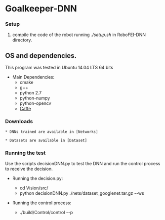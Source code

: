 # Goalkeeper-DNN


### Setup

1. compile the code of the robot running *./setup.sh* in RoboFEI-DNN directory.

## OS and dependencies.

This program was tested in Ubuntu 14.04 LTS 64 bits

* Main Dependencies:
    * cmake
    * g++
    * python 2.7 
    * python-numpy
    * python-opencv
    * [Caffe](https://github.com/NVIDIA/caffe) 

 
 
 ### Downloads
 
    * DNNs trained are available in [Networks]
 
    * Datasets are available in [Dataset]
    
    
 [Networks]: https://feiedu-my.sharepoint.com/personal/isaacjesus_fei_edu_br/_layouts/15/guestaccess.aspx?folderid=054e36743516745db8ab64e9c61b71467&authkey=ASlbVagsc7eXeiq4_do7w0w

 [Dataset]: https://feiedu-my.sharepoint.com/personal/isaacjesus_fei_edu_br/_layouts/15/guestaccess.aspx?folderid=0b9239488b2ab4025954c97835f9b22ba&authkey=AZH1KhME-IMzkzpiU2othmg
 
 
  ### Running the test
  
 
 Use the scripts decisionDNN.py to test the DNN and run the control process to receive the decision.
 
 * Running the decision.py:
      * cd Vision/src/
      * python decisionDNN.py ./nets/dataset_googlenet.tar.gz --ws
 
 * Running the control process:
      * ./build/Control/control --p

